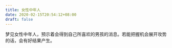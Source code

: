 ```yaml
---
title: 女性中年人
date: 2020-02-15T20:54:12+08:00
draft: false
---
```


梦见女性中年人，预示着会得到自己所喜欢的男孩的消息。若能把握机会展开攻势的话，会有好结果产生。
